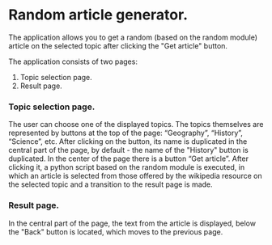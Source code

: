 # Random article generator.

The application allows you to get a random (based on the random module) article on the selected topic after clicking the "Get article" button.

The application consists of two pages:
1. Topic selection page.
2. Result page.
 
### Topic selection page.
The user can choose one of the displayed topics. The topics themselves are represented by buttons at the top of the page: “Geography”, “History”, “Science”, etc. After clicking on the button, its name is duplicated in the central part of the page, by default - the name of the "History" button is duplicated.
In the center of the page there is a button “Get article”. After clicking it, a python script based on the random module is executed, in which an article is selected from those offered by the wikipedia resource on the selected topic and a transition to the result page is made.

### Result page.
In the central part of the page, the text from the article is displayed, below the "Back" button is located, which moves to the previous page.
